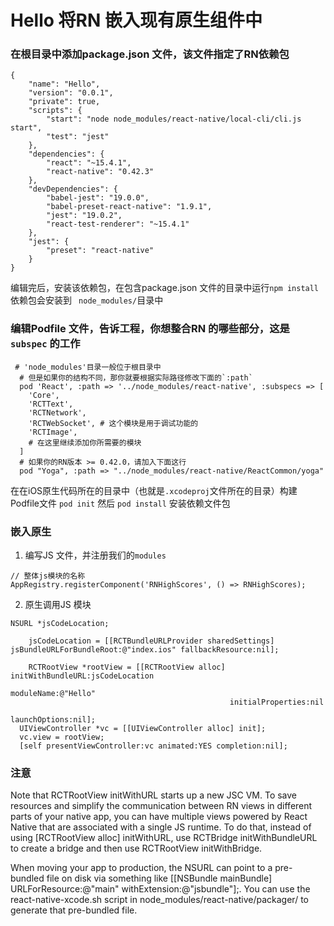 # Hello 将RN  嵌入现有原生组件中
### 在根目录中添加package.json 文件，该文件指定了RN依赖包
```
{
	"name": "Hello",
	"version": "0.0.1",
	"private": true,
	"scripts": {
		"start": "node node_modules/react-native/local-cli/cli.js start",
		"test": "jest"
	},
	"dependencies": {
		"react": "~15.4.1",
		"react-native": "0.42.3"
	},
	"devDependencies": {
		"babel-jest": "19.0.0",
		"babel-preset-react-native": "1.9.1",
		"jest": "19.0.2",
		"react-test-renderer": "~15.4.1"
	},
	"jest": {
		"preset": "react-native"
	}
}
```
编辑完后，安装该依赖包，在包含package.json 文件的目录中运行`npm install ` 依赖包会安装到  ` node_modules/`目录中
###  编辑Podfile 文件，告诉工程，你想整合RN 的哪些部分，这是`subspec` 的工作
```
 # 'node_modules'目录一般位于根目录中
  # 但是如果你的结构不同，那你就要根据实际路径修改下面的`:path`
  pod 'React', :path => '../node_modules/react-native', :subspecs => [
    'Core',
    'RCTText',
    'RCTNetwork',
    'RCTWebSocket', # 这个模块是用于调试功能的
    'RCTImage',
    # 在这里继续添加你所需要的模块
  ]
  # 如果你的RN版本 >= 0.42.0，请加入下面这行
  pod "Yoga", :path => "../node_modules/react-native/ReactCommon/yoga"

```

在在iOS原生代码所在的目录中（也就是`.xcodeproj`文件所在的目录）构建 Podfile文件 
`pod init` 然后 `pod install` 安装依赖文件包

### 嵌入原生 


1. 编写JS 文件，并注册我们的`modules` 
 
```
// 整体js模块的名称
AppRegistry.registerComponent('RNHighScores', () => RNHighScores);
```
2. 原生调用JS 模块


```
NSURL *jsCodeLocation;
  
    jsCodeLocation = [[RCTBundleURLProvider sharedSettings] jsBundleURLForBundleRoot:@"index.ios" fallbackResource:nil];

    RCTRootView *rootView = [[RCTRootView alloc] initWithBundleURL:jsCodeLocation
                                                        moduleName:@"Hello"
                                                 initialProperties:nil
                                                     launchOptions:nil];
  UIViewController *vc = [[UIViewController alloc] init];
  vc.view = rootView;
  [self presentViewController:vc animated:YES completion:nil];
```

### 注意

Note that RCTRootView initWithURL starts up a new JSC VM. To save resources and simplify the communication between RN views in different parts of your native app, you can have multiple views powered by React Native that are associated with a single JS runtime. To do that, instead of using [RCTRootView alloc] initWithURL, use RCTBridge initWithBundleURL to create a bridge and then use RCTRootView initWithBridge.

When moving your app to production, the NSURL can point to a pre-bundled file on disk via something like [[NSBundle mainBundle] URLForResource:@"main" withExtension:@"jsbundle"];. You can use the react-native-xcode.sh script in node_modules/react-native/packager/ to generate that pre-bundled file.
